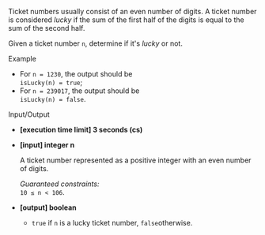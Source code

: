 
Ticket numbers usually consist of an even number of digits. A ticket number is considered  _lucky_  if the sum of the first half of the digits is equal to the sum of the second half.

Given a ticket number  `n`, determine if it's  _lucky_  or not.

Example

-   For  `n = 1230`, the output should be  
    `isLucky(n) = true`;
-   For  `n = 239017`, the output should be  
    `isLucky(n) = false`.

Input/Output

-   **[execution time limit] 3 seconds (cs)**
    
-   **[input] integer n**
    
    A ticket number represented as a positive integer with an even number of digits.
    
    _Guaranteed constraints:_  
    `10 ≤ n < 106`.
    
-   **[output] boolean**
    
    -   `true`  if  `n`  is a lucky ticket number,  `false`otherwise.